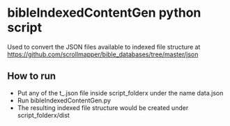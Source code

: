 # bibleIndexedContentGen python script

Used to convert the JSON files available to indexed file structure at https://github.com/scrollmapper/bible_databases/tree/master/json

## How to run
- Put any of the t_<version>.json file inside script_folderx under the name data.json
- Run bibleIndexedContentGen.py
- The resulting indexed file structure would be created under script_folderx/dist 